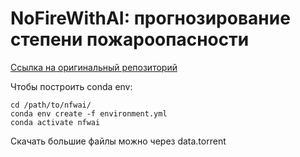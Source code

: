 NoFireWithAI: прогнозирование степени пожароопасности
=================================
[Ссылка на оригинальный репозиторий](https://github.com/sberbank-ai/no_fire_with_ai_aij2021)

Чтобы построить conda env:
```
cd /path/to/nfwai/
conda env create -f environment.yml
conda activate nfwai
```
Скачать большие файлы можно через data.torrent
